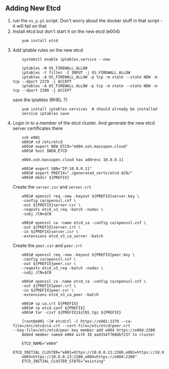 ## Adding New Etcd
 1. run the `os_p.pl` script. Don't worry about the docker stuff in that script - it will fail on that
 1. Install etcd but don't start it on the new etcd (e004)
    ```shell
        yum install etcd
    ```
 1. Add iptable rules on the new etcd
    ```shell
        systemctl enable iptables.service --now

        iptables -N OS_FIREWALL_ALLOW
        iptables -t filter -I INPUT -j OS_FIREWALL_ALLOW
        iptables -A OS_FIREWALL_ALLOW -p tcp -m state --state NEW -m tcp --dport 2379 -j ACCEPT
        iptables -A OS_FIREWALL_ALLOW -p tcp -m state --state NEW -m tcp --dport 2380 -j ACCEPT
    ```
    save the iptables (RHEL 7)
    ```shell
        yum install iptables-services  # should already be installed
        service iptables save
    ```
 1. Login in to a member of the etcd cluster.  And generate the new etcd server certificates there
    ```shell
        ssh e001
        e001# cd /etc/etcd
        e001# export NEW_ETCD="e004.osh.massopen.cloud"
        e001# host $NEW_ETCD

        e004.osh.massopen.cloud has address 10.0.0.11

        e001# export SAN="IP:10.0.0.11"
        e001# export PREFIX="./generated_certs/etcd-$CN/"
        e001# mkdir ${PREFIX}
    ```
    Create the `server.csr` and `server.crt`
    ```shell
        e001# openssl req -new -keyout ${PREFIX}server.key \
        -config ca/openssl.cnf \
        -out ${PREFIX}server.csr \
        -reqexts etcd_v3_req -batch -nodes \
        -subj /CN=$CN

        e001# openssl ca -name etcd_ca -config ca/openssl.cnf \
        -out ${PREFIX}server.crt \
        -in ${PREFIX}server.csr \
        -extensions etcd_v3_ca_server -batch
    ```
    Create the `peer.csr` and `peer.crt`
    ```shell
        e001# openssl req -new -keyout ${PREFIX}peer.key \
        -config ca/openssl.cnf \
        -out ${PREFIX}peer.csr \
        -reqexts etcd_v3_req -batch -nodes \
        -subj /CN=$CN

        e001# openssl ca -name etcd_ca -config ca/openssl.cnf \
        -out ${PREFIX}peer.crt \
        -in ${PREFIX}peer.csr \
        -extensions etcd_v3_ca_peer -batch

        e001# cp ca.crt ${PREFIX}
        e001# cp etcd.conf ${PREFIX}
        e001# tar -czvf ${PREFIX}${CN}.tgz ${PREFIX}

        [root@e001 ~]# etcdctl -C https://e001:2379 --ca-file=/etc/etcd/ca.crt --cert-file=/etc/etcd/peer.crt 
	--key-file=/etc/etcd/peer.key member add e004 https://e004:2380
        Added member named e004 with ID aa4354f760dbf237 to cluster

        ETCD_NAME="e004"
        ETCD_INITIAL_CLUSTER="e001=https://10.0.0.13:2380,e002=https://10.0.0.24:2380,
        e003=https://10.0.0.23:2380,e004=https://e004:2380"
        ETCD_INITIAL_CLUSTER_STATE="existing"
    ```
